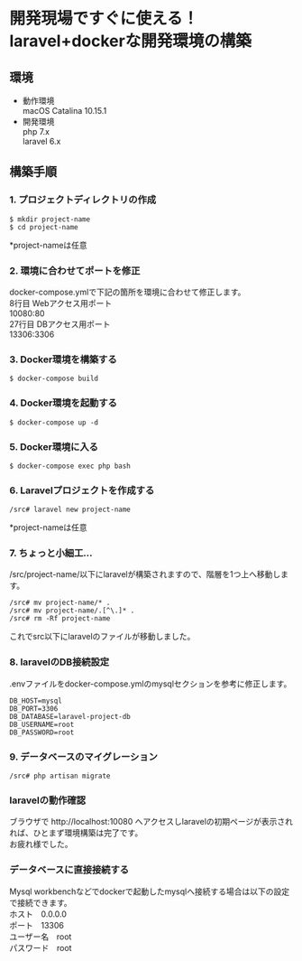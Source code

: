 # 開発現場ですぐに使える！laravel+dockerな開発環境の構築
## 環境
- 動作環境  
macOS Catalina 10.15.1
- 開発環境  
php 7.x  
laravel 6.x
## 構築手順
### 1. プロジェクトディレクトリの作成
```
$ mkdir project-name
$ cd project-name
```
*project-nameは任意

### 2. 環境に合わせてポートを修正
docker-compose.ymlで下記の箇所を環境に合わせて修正します。  
8行目 Webアクセス用ポート  
10080:80  
27行目 DBアクセス用ポート  
13306:3306

### 3. Docker環境を構築する
```
$ docker-compose build
```

### 4. Docker環境を起動する
```
$ docker-compose up -d
```

### 5. Docker環境に入る
```
$ docker-compose exec php bash
```

### 6. Laravelプロジェクトを作成する
```
/src# laravel new project-name
```
*project-nameは任意

### 7. ちょっと小細工...
/src/project-name/以下にlaravelが構築されますので、階層を1つ上へ移動します。
```
/src# mv project-name/* .
/src# mv project-name/.[^\.]* .
/src# rm -Rf project-name
```
これでsrc以下にlaravelのファイルが移動しました。

### 8. laravelのDB接続設定
.envファイルをdocker-compose.ymlのmysqlセクションを参考に修正します。
```
DB_HOST=mysql
DB_PORT=3306
DB_DATABASE=laravel-project-db
DB_USERNAME=root
DB_PASSWORD=root
```

### 9. データベースのマイグレーション
```
/src# php artisan migrate
```

### laravelの動作確認
ブラウザで http://localhost:10080 へアクセスしlaravelの初期ページが表示されれば、ひとまず環境構築は完了です。  
お疲れ様でした。

### データベースに直接接続する
Mysql workbenchなどでdockerで起動したmysqlへ接続する場合は以下の設定で接続できます。  
ホスト　0.0.0.0  
ポート　13306  
ユーザー名　root  
パスワード　root
